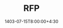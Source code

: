 ---
type: project
date: 1403-07-15T8:00:00+4:30
title: RFP
tldr: "Request for Proposal"
thumbnail: /static_files/presentations/1-Project.png
links: 
    #- url: /static_files/presentations/lec.zip
    #  name: notes
    #- url: /static_files/presentations/code.zip
    #  name: codes
    - url: /static_files/presentations/RFP-40418.pdf
      name: slides
hide_from_announcments: true

---